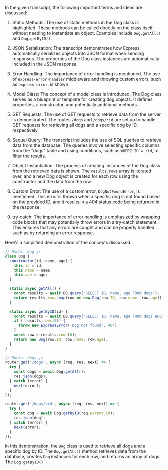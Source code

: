 
In the given transcript, the following important terms and ideas are discussed:

1. Static Methods: The use of static methods in the Dog class is highlighted. These methods can be called directly on the class itself, without needing to instantiate an object. Examples include `Dog.getAll()` and `Dog.getByID()`.

2. JSON Serialization: The transcript demonstrates how Express automatically serializes objects into JSON format when sending responses. The properties of the Dog class instances are automatically included in the JSON response.

3. Error Handling: The importance of error handling is mentioned. The use of `express-error-handler` middleware and throwing custom errors, such as `express-error`, is shown.

4. Model Class: The concept of a model class is introduced. The Dog class serves as a blueprint or template for creating dog objects. It defines properties, a constructor, and potentially additional methods.

5. GET Requests: The use of GET requests to retrieve data from the server is demonstrated. The routes `/dogs` and `/dogs/:id` are set up to handle GET requests for retrieving all dogs and a specific dog by ID, respectively.

6. Sequel Query: The transcript includes the use of SQL queries to retrieve data from the database. The queries involve selecting specific columns from the "dogs" table and using conditions, such as `WHERE ID = :id`, to filter the results.

7. Object Instantiation: The process of creating instances of the Dog class from the retrieved data is shown. The `results.rows` array is iterated over, and a new Dog object is created for each row using the constructor and the data from the row.

8. Custom Error: The use of a custom error, `DogNotFoundError`, is mentioned. This error is thrown when a specific dog is not found based on the provided ID, and it results in a 404 status code being returned in the response.

9. try-catch: The importance of error handling is emphasized by wrapping code blocks that may potentially throw errors in a try-catch statement. This ensures that any errors are caught and can be properly handled, such as by returning an error response.

Here's a simplified demonstration of the concepts discussed:

```javascript
// Model: Dog.js
class Dog {
  constructor(id, name, age) {
    this.id = id;
    this.name = name;
    this.age = age;
  }

  static async getAll() {
    const results = await DB.query('SELECT ID, name, age FROM dogs');
    return results.rows.map(row => new Dog(row.ID, row.name, row.age));
  }

  static async getByID(id) {
    const results = await DB.query('SELECT ID, name, age FROM dogs WHERE ID = $1', [id]);
    if (!results.rows[0]) {
      throw new ExpressError('Dog not found', 404);
    }
    const row = results.rows[0];
    return new Dog(row.ID, row.name, row.age);
  }
}

// Route: dogs.js
router.get('/dogs', async (req, res, next) => {
  try {
    const dogs = await Dog.getAll();
    res.json(dogs);
  } catch (error) {
    next(error);
  }
});

router.get('/dogs/:id', async (req, res, next) => {
  try {
    const dog = await Dog.getByID(req.params.id);
    res.json(dog);
  } catch (error) {
    next(error);
  }
});
```

In this demonstration, the `Dog` class is used to retrieve all dogs and a specific dog by ID. The `Dog.getAll()` method retrieves data from the database, creates `Dog` instances for each row, and returns an array of dogs. The `Dog.getByID()`